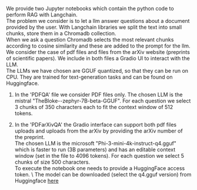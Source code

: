 We provide two Jupyter notebooks which contain the python code to perform RAG with Langchain. \
The problem we consider is to let a llm answer questions about a document provided by the user. With Langchain libraries we split the text into small chunks, store them in a Chromadb collection. \
When we ask a question Chromadb selects the most relevant chunks according to cosine similarity and these are added to the prompt for the llm. \
We consider the case of pdf files and files from the arXiv website (preprints of scientific papers). We include in both files a Gradio UI to interact with the LLM. \
The LLMs we have chosen are GGUF quantized, so that they can be run on CPU. They are trained for text-generation tasks and can be found on Huggingface.

1) In the 'PDFQA' file we consider PDF files only. The chosen LLM is the mistral "TheBloke--zephyr-7B-beta-GGUF". For each question we select 3 chunks of 350 characters each to fit the context window of 512 tokens.

2) In the 'PDFarXivQA' the Gradio interface can support both pdf files uploads and uploads from the arXiv by providing the arXiv number of the preprint. \
The chosen LLM is the microsoft "Phi-3-mini-4k-instruct-q4.gguf" which is faster to run (3B parameters) and has an editable context window (set in the file to 4096 tokens). For each question we select 5 chunks of size 500 characters. \
To execute the notebook one needs to provide a HuggingFace access token. \ 
The model can be downloaded (select the q4.gguf version) from Huggingface [here](https://huggingface.co/microsoft/Phi-3-mini-4k-instruct-gguf/tree/main)
